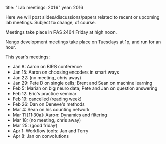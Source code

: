 title: "Lab meetings: 2016"
year: 2016

Here we will post slides/discussions/papers related to recent
or upcoming lab meetings.
Subject to change, of course.

Meetings take place in PAS 2464 Friday at high noon.

Nengo development meetings take place on Tuesdays at 1p,
and run for an hour.

This year's meetings:

- Jan 8: Aaron on BIRS conference
- Jan 15: Aaron on choosing encoders in smart ways
- Jan 22: (no meeting, chris away)
- Jan 29: Pete D on single cells; Brent and Sean on machine learning
- Feb 5: Mariah on big neuro data; Pete and Jan on question answering
- Feb 12: Eric's practice seminar
- Feb 19: cancelled (reading week)
- Feb 26: Dan on Deneve's methods
- Mar 4: Sean on his counting network
- Mar 11 [11:30a]: Aaron: Dynamics and filtering
- Mar 18: (no meeting, chris away)
- Mar 25: (good friday)
- Apr 1: Workflow tools: Jan and Terry
- Apr 8: Jan on convolutions
